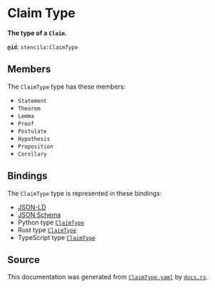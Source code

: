# Claim Type

**The type of a `Claim`.**

**`@id`**: `stencila:ClaimType`

## Members

The `ClaimType` type has these members:

- `Statement`
- `Theorem`
- `Lemma`
- `Proof`
- `Postulate`
- `Hypothesis`
- `Proposition`
- `Corollary`

## Bindings

The `ClaimType` type is represented in these bindings:

- [JSON-LD](https://stencila.org/ClaimType.jsonld)
- [JSON Schema](https://stencila.org/ClaimType.schema.json)
- Python type [`ClaimType`](https://github.com/stencila/stencila/blob/main/python/python/stencila/types/claim_type.py)
- Rust type [`ClaimType`](https://github.com/stencila/stencila/blob/main/rust/schema/src/types/claim_type.rs)
- TypeScript type [`ClaimType`](https://github.com/stencila/stencila/blob/main/ts/src/types/ClaimType.ts)

## Source

This documentation was generated from [`ClaimType.yaml`](https://github.com/stencila/stencila/blob/main/schema/ClaimType.yaml) by [`docs.rs`](https://github.com/stencila/stencila/blob/main/rust/schema-gen/src/docs.rs).